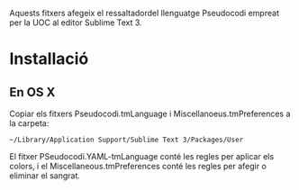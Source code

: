 Aquests fitxers afegeix el ressaltadordel llenguatge Pseudocodi empreat per la UOC al editor Sublime Text 3.


Installació
===
En OS X
---
Copiar els fitxers Pseudocodi.tmLanguage i Miscellanoeus.tmPreferences a la carpeta:

    ~/Library/Application Support/Sublime Text 3/Packages/User
    
El fitxer PSeudocodi.YAML-tmLanguage conté les regles per aplicar els colors, i el Miscellaneous.tmPreferences conté les regles per afegir o eliminar el sangrat.


